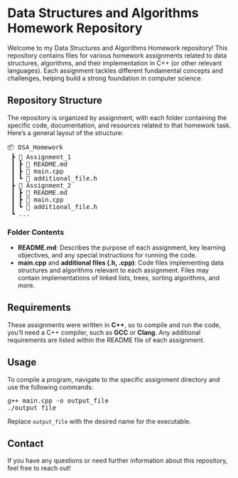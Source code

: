<!DOCTYPE html>
<html lang="en">
<head>
    <meta charset="UTF-8">
    <meta name="viewport" content="width=device-width, initial-scale=1.0">
    <title>Data Structures and Algorithms Homework Repository</title>
</head>
<body>

<h1>Data Structures and Algorithms Homework Repository</h1>

<p>Welcome to my Data Structures and Algorithms Homework repository! This repository contains files for various homework assignments related to data structures, algorithms, and their implementation in C++ (or other relevant languages). Each assignment tackles different fundamental concepts and challenges, helping build a strong foundation in computer science.</p>

<h2>Repository Structure</h2>

<p>The repository is organized by assignment, with each folder containing the specific code, documentation, and resources related to that homework task. Here’s a general layout of the structure:</p>

<pre>
📦 DSA_Homework
 ┣ 📂 Assignment_1
 ┃ ┣ 📜 README.md
 ┃ ┣ 📜 main.cpp
 ┃ ┗ 📜 additional_file.h
 ┣ 📂 Assignment_2
 ┃ ┣ 📜 README.md
 ┃ ┣ 📜 main.cpp
 ┃ ┗ 📜 additional_file.h
 ┗ ...
</pre>

<h3>Folder Contents</h3>

<ul>
    <li><strong>README.md</strong>: Describes the purpose of each assignment, key learning objectives, and any special instructions for running the code.</li>
    <li><strong>main.cpp</strong> and <strong>additional files (.h, .cpp)</strong>: Code files implementing data structures and algorithms relevant to each assignment. Files may contain implementations of linked lists, trees, sorting algorithms, and more.</li>
</ul>

<h2>Requirements</h2>

<p>These assignments were written in <strong>C++</strong>, so to compile and run the code, you’ll need a C++ compiler, such as <strong>GCC</strong> or <strong>Clang</strong>. Any additional requirements are listed within the README file of each assignment.</p>

<h2>Usage</h2>

<p>To compile a program, navigate to the specific assignment directory and use the following commands:</p>

<pre>
g++ main.cpp -o output_file
./output_file
</pre>

<p>Replace <code>output_file</code> with the desired name for the executable.</p>

<h2>Contact</h2>

<p>If you have any questions or need further information about this repository, feel free to reach out!</p>

</body>
</html>
